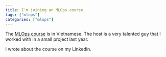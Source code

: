 ```yaml
---
title: I'm joining an MLOps course
tags: ["mlops"]
categories: ["mlops"]
---
```


The [MLOps course](https://www.facebook.com/fullstackdatascience) is in Vietnamese. The host is a very talented guy that I worked with in a small project last year.

I wrote about the course on my Linkedin.
